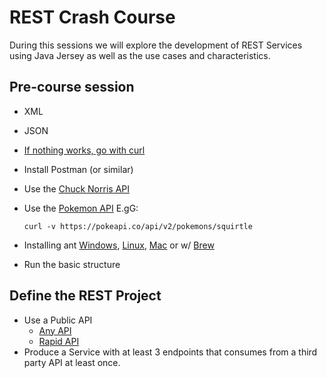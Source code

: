 # REST Crash Course

During this sessions we will explore the development of REST Services using Java Jersey as well as the use cases and characteristics.

## Pre-course session
- XML
- JSON
- [If nothing works, go with curl](https://www.baeldung.com/curl-rest)
- Install Postman (or similar)
- Use the [Chuck Norris API](https://api.chucknorris.io/)
- Use the [Pokemon API](https://pokeapi.co/) E.gG:

      curl -v https://pokeapi.co/api/v2/pokemons/squirtle

- Installing ant [Windows](https://ant.apache.org/manual/install.html),  [Linux](https://docs.wso2.com/display/ESB450/Installing+Apache+Ant+on+Linux), [Mac](https://www.mkyong.com/ant/how-to-apache-ant-on-mac-os-x/) or w/ [ Brew](http://macappstore.org/ant/)
- Run the basic structure


## Define the REST Project
- Use a Public API
  - [Any API](https://any-api.com/)
  - [Rapid API](https://rapidapi.com/)
- Produce a Service with at least 3 endpoints that consumes from a third party API at least once.
